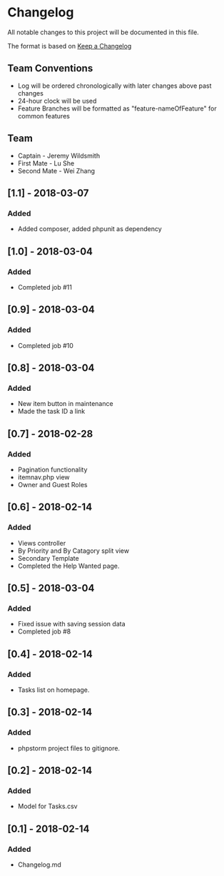 # Changelog
All notable changes to this project will be documented in this file.

The format is based on [Keep a Changelog](http://keepachangelog.com/en/1.0.0/)

## Team Conventions
* Log will be ordered chronologically with later changes above past changes
* 24-hour clock will be used
* Feature Branches will be formatted as "feature-nameOfFeature" for common features

## Team
- Captain - Jeremy Wildsmith
- First Mate - Lu She
- Second Mate - Wei Zhang

## [1.1] - 2018-03-07
### Added
* Added composer, added phpunit as dependency

## [1.0] - 2018-03-04
### Added
* Completed job #11

## [0.9] - 2018-03-04
### Added
* Completed job #10

## [0.8] - 2018-03-04
### Added
* New item button in maintenance
* Made the task ID a link

## [0.7] - 2018-02-28
### Added
* Pagination functionality
* itemnav.php view
* Owner and Guest Roles

## [0.6] - 2018-02-14
### Added
* Views controller
* By Priority and By Catagory split view
* Secondary Template
* Completed the Help Wanted page.


## [0.5] - 2018-03-04
### Added
* Fixed issue with saving session data
* Completed job #8

## [0.4] - 2018-02-14
### Added
* Tasks list on homepage.


## [0.3] - 2018-02-14
### Added
* phpstorm project files to gitignore.

## [0.2] - 2018-02-14
### Added
* Model for Tasks.csv

## [0.1] - 2018-02-14
### Added
* Changelog.md


